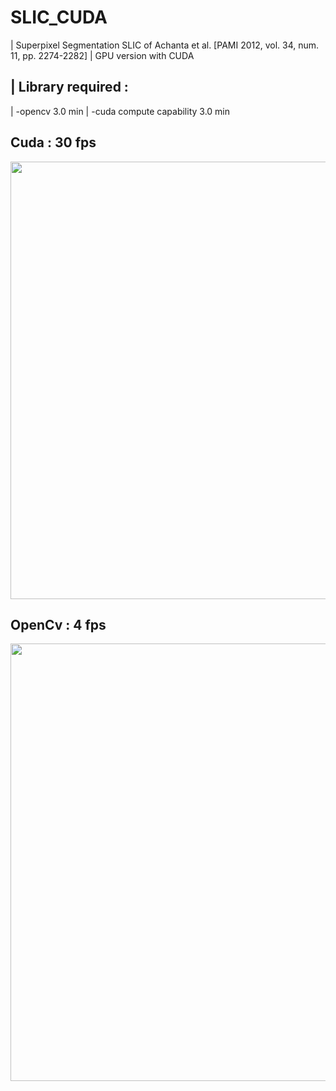 # SLIC_CUDA

| Superpixel Segmentation SLIC of Achanta et al. [PAMI 2012, vol. 34, num. 11, pp. 2274-2282]
| GPU version with CUDA

| Library required :
-------------------
| -opencv 3.0 min
| -cuda compute capability 3.0 min

  Cuda : 30 fps
  -------------
<p align="center">
  <img src="https://cloud.githubusercontent.com/assets/10605043/17391166/fceb718c-59e1-11e6-8251-7ca9b90287e5.gif" width="700"/>
</p>

  OpenCv : 4 fps
  --------------
  <p align="center">
  <img src="https://cloud.githubusercontent.com/assets/10605043/17391176/247636ec-59e2-11e6-9d3d-df4e16c75218.gif" width="700"/>
  </p>
